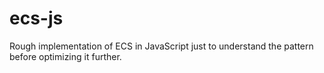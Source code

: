 # ecs-js
Rough implementation of ECS in JavaScript just to understand the pattern before optimizing it further.
